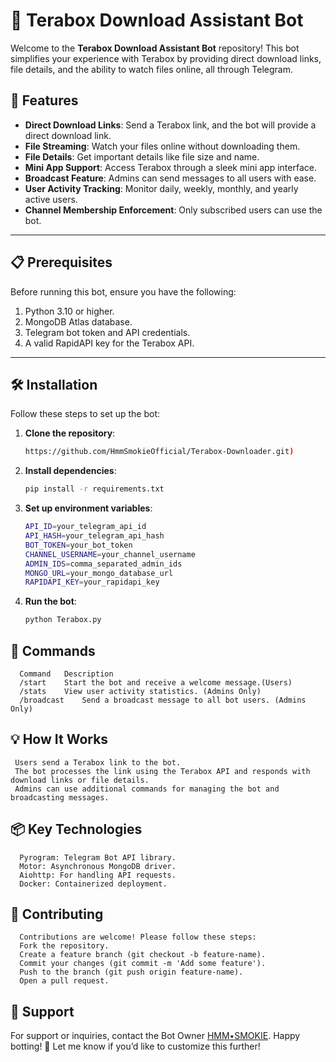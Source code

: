 # 🌟 Terabox Download Assistant Bot  

Welcome to the **Terabox Download Assistant Bot** repository! This bot simplifies your experience with Terabox by providing direct download links, file details, and the ability to watch files online, all through Telegram.  

## 🚀 Features  

- **Direct Download Links**: Send a Terabox link, and the bot will provide a direct download link.  
- **File Streaming**: Watch your files online without downloading them.  
- **File Details**: Get important details like file size and name.  
- **Mini App Support**: Access Terabox through a sleek mini app interface.  
- **Broadcast Feature**: Admins can send messages to all users with ease.  
- **User Activity Tracking**: Monitor daily, weekly, monthly, and yearly active users.  
- **Channel Membership Enforcement**: Only subscribed users can use the bot.  

---

## 📋 Prerequisites  

Before running this bot, ensure you have the following:  

1. Python 3.10 or higher.  
2. MongoDB Atlas database.  
3. Telegram bot token and API credentials.  
4. A valid RapidAPI key for the Terabox API.  

---

## 🛠️ Installation  

Follow these steps to set up the bot:  

1. **Clone the repository**:  
   ```bash  
   https://github.com/HmmSmokieOfficial/Terabox-Downloader.git)
2. **Install dependencies**:
   ```bash
   pip install -r requirements.txt
3. **Set up environment variables**:
   ```bash
   API_ID=your_telegram_api_id  
   API_HASH=your_telegram_api_hash  
   BOT_TOKEN=your_bot_token  
   CHANNEL_USERNAME=your_channel_username  
   ADMIN_IDS=comma_separated_admin_ids  
   MONGO_URL=your_mongo_database_url  
   RAPIDAPI_KEY=your_rapidapi_key

4. **Run the bot**:
   ```bash
   python Terabox.py

## 🤖 Commands
      Command	Description	                                    
      /start	Start the bot and receive a welcome message.(Users)
      /stats	View user activity statistics. (Admins Only)
      /broadcast	Send a broadcast message to all bot users. (Admins Only)

## 💡 How It Works
     Users send a Terabox link to the bot.
     The bot processes the link using the Terabox API and responds with download links or file details.
     Admins can use additional commands for managing the bot and broadcasting messages.
      
## 📦 Key Technologies
      Pyrogram: Telegram Bot API library.
      Motor: Asynchronous MongoDB driver.
      Aiohttp: For handling API requests.
      Docker: Containerized deployment.


## 🤝 Contributing
      Contributions are welcome! Please follow these steps:
      Fork the repository.
      Create a feature branch (git checkout -b feature-name).
      Commit your changes (git commit -m 'Add some feature').
      Push to the branch (git push origin feature-name).
      Open a pull request.
   
## 📧 Support
   For support or inquiries, contact the Bot Owner [ HMM٭SMOKIE](https://t.me/hmm_Smokie).
   Happy botting! 🚀
   Let me know if you’d like to customize this further!

      




